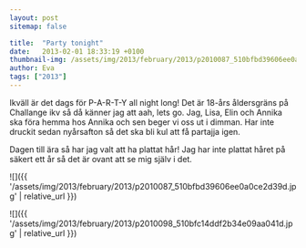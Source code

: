 ```yaml
---
layout: post
sitemap: false

title:  "Party tonight"
date:   2013-02-01 18:33:19 +0100
thumbnail-img: /assets/img/2013/february/2013/p2010087_510bfbd39606ee0a0ce2d39d.jpg
author: Eva
tags: ["2013"]
---
```


Ikväll är det dags för P-A-R-T-Y all night long! Det är 18-års åldersgräns på Challange ikv så då känner jag att aah, lets go. Jag, Lisa, Elin och Annika ska föra hemma hos Annika och sen beger vi oss ut i dimman. Har inte druckit sedan nyårsafton så det ska bli kul att få partajja igen. 

Dagen till ära så har jag valt att ha plattat hår! Jag har inte plattat håret på säkert ett år så det är ovant att se mig själv i det.

![]({{ '/assets/img/2013/february/2013/p2010087_510bfbd39606ee0a0ce2d39d.jpg'  | relative_url }})

![]({{ '/assets/img/2013/february/2013/p2010098_510bfc14ddf2b34e09aa041d.jpg'  | relative_url }})

